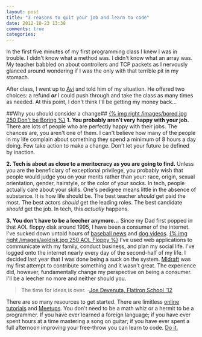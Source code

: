 ```yaml
---
layout: post
title: "3 reasons to quit your job and learn to code"
date: 2012-10-23 13:38
comments: true
categories: 
---
```


In the first five minutes of my first programming class I knew I was in trouble. I didn't know what a method was. I didn't know what an array was. My teacher babbled on about controllers and TCP packets as I nervously glanced around wondering if I was the only with that terrible pit in my stomach.

After class, I went up to [Avi](http://flatironschool.com/#people) and told him of my situation. He offered two choices: a refund ***or*** I could push through and take the class as many times as needed. At this point, I don't think I'll be getting my money back...

##Why you should consider a change##
[{% img right /images/bored.jpg 250 Don't be Boring %}](http://www.flickr.com/photos/adambindslev/4804939869/sizes/m/in/photostream/)
**1. You probably aren't very happy with your job.**
There are lots of people who are perfectly happy with their jobs. The chances are, you aren't one of them. I can't believe how many of the people in my life complain about something they spend a minimum of 8 hours a day doing. Few take action to make a change. Don't let your future be defined by inaction.

**2. Tech is about as close to a meritocracy as you are going to find.**
Unless you are the beneficiary of exceptional privilege, you probably wish that people would judge you on your merits rather than your: race, origin, sexual orientation, gender, hairstyle, or the color of your socks. In tech, people actually care about your skills. One's pedigree means little in the absence of substance. It is how life should be. The best teacher *should* get paid the most. The best actors *should* get the leading roles. The best candidate *should* get the job. In tech, this *actually* happens.

**3. You don't have to be a leecher anymore...**
Since my Dad first popped in that AOL floppy disk around 1995, I have been a consumer of the internet. I've sucked down untold hours of [baseball news](http://mlb.com) and [dog videos](http://gawker.com/5952338/had-a-ruff-day-this-dog-video-is-guaranteed-to-improve-your-mood). [{% img right /images/aoldisk.jpg 250 AOL Floppy %}](http://www.flickr.com/photos/alanchan/) I've used web applications to communicate with my family, conduct business, and plan my social life. I've logged onto the internet nearly every day of the second-half of my life. I decided last year that I was done being a suck on the system. [Mldraft](http://mldraft.com) was my first attempt to contribute something and it wasn't great. The experience did, however, fundamentally change my perspective on being a consumer. I'll be a leecher no more and neither should you.

>The time for ideas is over.
> -[Joe Devenuta, Flatiron School '12](https://twitter.com/dhh)

There are so many resources to get started. There are limitless [online tutorials](http://ajonas.herokuapp.com/blog/2012/10/10/code-school-vs-treehouse-vs-code-academy/) and [Meetups](http://www.meetup.com/nyc-on-rails/). You don't need to be a math whiz or a hermit to be a programmer. If you have ever learned a foreign language; if you have ever spent hours at a time mastering a song on guitar; if you have ever spent a full afternoon improving your free-throw you can learn to code. [Do it.](http://www.youtube.com/watch?v=4npR4QZp_5M)